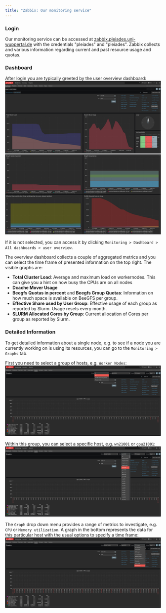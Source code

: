 ```yaml
---
title: "Zabbix: Our monitoring service"
---
```


### Login
Our monitoring service can be accessed at [zabbix.pleiades.uni-wuppertal.de](https://zabbix.pleiades.uni-wuppertal.de/) with the credentials "pleiades" and "pleiades".
Zabbix collects and various information regarding current and past resource usage and quotas.

### Dashboard
After login you are typically greeted by the user overview dashboard:
[![Dashboard overview](assets/img/zabbix/overview.jpg)](assets/img/zabbix/overview.jpg)
[![Dashboard overview2](assets/img/zabbix/overview2.jpg)](assets/img/zabbix/overview2.jpg)

If it is not selected, you can access it by clicking `Monitoring > Dashboard > All dashboards > user overview`.

The overview dashboard collects a couple of aggregated metrics and you can select the time frame of presented information on the top right.
The visible graphs are:
* **Total Cluster Load**: Average and maximum load on workernodes. This can give you a hint on how busy the CPUs are on all nodes
* **Dcache Mover Usage**
* **Beegfs Quotas in percent** and **Beegfs Group Quotas**: Information on how much space is available on BeeGFS per group.
* **Effective Share used by User Group**: Effective usage of each group as reported by Slurm. Usage resets every month.
* **SLURM Allocated Cores by Group**: Current allocation of Cores per group as reported by Slurm.

### Detailed Information
To get detailed information about a single node, e.g. to see if a node you are currently working on is using its resources, you can go to the `Monitoring > Graphs` tab.

First you need to select a group of hosts, e.g. `Worker Nodes`:
[![Select monitoring group](assets/img/zabbix/graph1.jpg)](assets/img/zabbix/graph1.jpg)

Within this group, you can select a specific host, e.g. `wn21001` or `gpu21001`:
[![Select host in group](assets/img/zabbix/graph2.jpg)](assets/img/zabbix/graph2.jpg)

The `Graph` drop down menu provides a range of metrics to investigate, e.g. `CPU` or `Memory utilization`.
A graph in the bottom represents the data for this particular host with the usual options to specify a time frame:
[![Graphs for gpu21001](assets/img/zabbix/graph3.jpg)](assets/img/zabbix/graph3.jpg)
